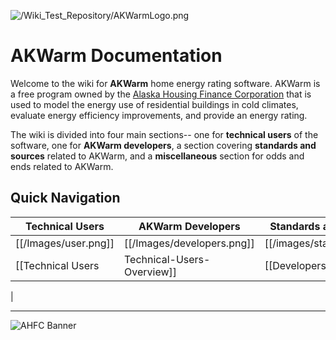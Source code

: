 
![/Wiki\_Test\_Repository/AKWarmLogo.png](https://github.com/dustin-cchrc/Wiki_Test_Repository/blob/master/Images/AKWarmLogo.png)<BR>

# AKWarm Documentation

Welcome to the wiki for **AKWarm** home energy rating software.  AKWarm is a free program owned by the [Alaska Housing Finance Corporation](http://www.ahfc.us/) that is used to model the energy use of residential buildings in cold climates, evaluate energy efficiency improvements, and provide an energy rating.  

The wiki is divided into four main sections-- one for **technical users** of the software, one for **AKWarm developers**, a section covering **standards and sources** related to AKWarm, and a **miscellaneous** section for odds and ends related to AKWarm.  

## Quick Navigation
| Technical Users             | AKWarm Developers              | Standards and Sources          | Miscellaneous                 |
|----------------------------|---------------------------------|-------------------------------|---------------------------| 
| [[/Images/user.png]] | [[/Images/developers.png]] | [[/images/standards.png]] | [[/images\Miscellaneous.png]] | 
| [[Technical Users|Technical-Users-Overview]] | [[Developers|Intro]] | [[Standards and Sources|Standards-and-Sources-Overview]] | [[Miscellaneous|Overview]] |
|


----------

![AHFC Banner](https://github.com/dustin-cchrc/Wiki_Test_Repository/blob/master/Images/AHFC%20MASTER%20HEADER.png)